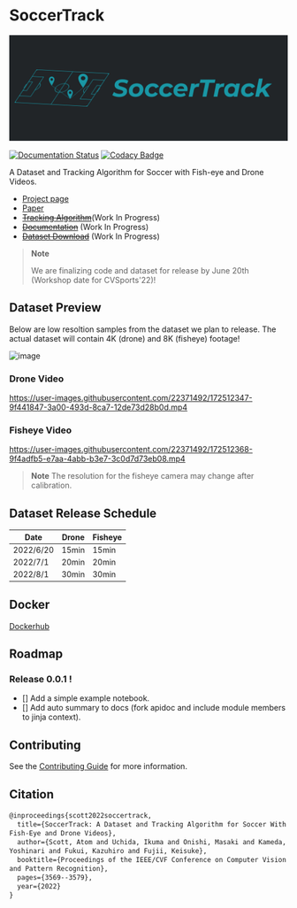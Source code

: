 # SoccerTrack

![](https://raw.githubusercontent.com/AtomScott/SoccerTrack/gh-pages/img/title-banner.png)

[![Documentation Status](https://readthedocs.org/projects/soccertrack/badge/?version=latest)](https://soccertrack.readthedocs.io/en/latest/?badge=latest) [![Codacy Badge](https://app.codacy.com/project/badge/Grade/b121ddfb4e244b6d88096840bdcfa1a2)](https://www.codacy.com/gh/AtomScott/SoccerTrack/dashboard?utm_source=github.com&amp;utm_medium=referral&amp;utm_content=AtomScott/SoccerTrack&amp;utm_campaign=Badge_Grade)


A Dataset and Tracking Algorithm for Soccer with Fish-eye and Drone Videos.


* [Project page](https://atomscott.github.io/SoccerTrack/)
* [Paper](https://openaccess.thecvf.com/content/CVPR2022W/CVSports/papers/Scott_SoccerTrack_A_Dataset_and_Tracking_Algorithm_for_Soccer_With_Fish-Eye_CVPRW_2022_paper.pdf)
* ~~[Tracking Algorithm](https://github.com/AtomScott/SoccerTrack/tree/develop)~~(Work In Progress)
* ~~[Documentation](https://soccertrack.readthedocs.io/)~~ (Work In Progress)
* ~~[Dataset Download](https://atomscott.github.io/SoccerTrack/#download)~~ (Work In Progress)

> **Note**
> 
> We are finalizing code and dataset for release by June 20th (Workshop date for CVSports'22)!  

## Dataset Preview

Below are low resoltion samples from the dataset we plan to release. The actual dataset will contain 4K (drone) and 8K (fisheye) footage!

<img width="586" alt="image" src="https://user-images.githubusercontent.com/22371492/172513053-68ef75c4-435a-40e6-96fb-5a75319e32d6.png">

### Drone Video

https://user-images.githubusercontent.com/22371492/172512347-9f441847-3a00-493d-8ca7-12de73d28b0d.mp4

### Fisheye Video

https://user-images.githubusercontent.com/22371492/172512368-9f4adfb5-e7aa-4abb-b3e7-3c0d7d73eb08.mp4

> **Note** The resolution for the fisheye camera may change after calibration.

## Dataset Release Schedule

| Date | Drone | Fisheye |
|------|-------|---------|
| 2022/6/20 | 15min | 15min   |
| 2022/7/1  | 20min | 20min   |
| 2022/8/1  | 30min | 30min   |

## Docker

[Dockerhub](https://hub.docker.com/repository/docker/atomscott/soccertrack)

## Roadmap

### Release 0.0.1 !

* [] Add a simple example notebook.
* [] Add auto summary to docs (fork apidoc and include module members to jinja context).


## Contributing

See the [Contributing Guide](https://soccertrack.readthedocs.io/en/latest/contributing.html) for more information.

## Citation
```
@inproceedings{scott2022soccertrack,
  title={SoccerTrack: A Dataset and Tracking Algorithm for Soccer With Fish-Eye and Drone Videos},
  author={Scott, Atom and Uchida, Ikuma and Onishi, Masaki and Kameda, Yoshinari and Fukui, Kazuhiro and Fujii, Keisuke},
  booktitle={Proceedings of the IEEE/CVF Conference on Computer Vision and Pattern Recognition},
  pages={3569--3579},
  year={2022}
}
```

